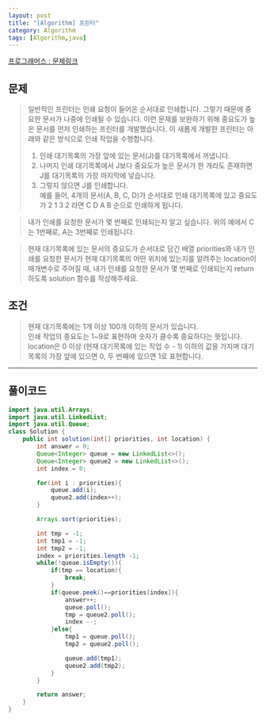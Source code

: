 ```yaml
---
layout: post
title: "[Algorithm] 프린터"
category: Algorithm
tags: [Algorithm,java]
---
```


[프로그래머스 : 문제링크](https://programmers.co.kr/learn/courses/30/lessons/42583)
## 문제
>일반적인 프린터는 인쇄 요청이 들어온 순서대로 인쇄합니다. 그렇기 때문에 중요한 문서가 나중에 인쇄될 수 있습니다. 이런 문제를 보완하기 위해 중요도가 높은 문서를 먼저 인쇄하는 프린터를 개발했습니다. 이 새롭게 개발한 프린터는 아래와 같은 방식으로 인쇄 작업을 수행합니다.
>1. 인쇄 대기목록의 가장 앞에 있는 문서(J)를 대기목록에서 꺼냅니다.  
>2. 나머지 인쇄 대기목록에서 J보다 중요도가 높은 문서가 한 개라도 존재하면 J를 대기목록의 가장 마지막에 넣습니다.  
>3. 그렇지 않으면 J를 인쇄합니다.  
>예를 들어, 4개의 문서(A, B, C, D)가 순서대로 인쇄 대기목록에 있고 중요도가 2 1 3 2 라면 C D A B 순으로 인쇄하게 됩니다.  

>내가 인쇄를 요청한 문서가 몇 번째로 인쇄되는지 알고 싶습니다. 위의 예에서 C는 1번째로, A는 3번째로 인쇄됩니다.  

>현재 대기목록에 있는 문서의 중요도가 순서대로 담긴 배열 priorities와 내가 인쇄를 요청한 문서가 현재 대기목록의 어떤 위치에 있는지를 알려주는 location이 매개변수로 주어질 때, 내가 인쇄를 요청한 문서가 몇 번째로 인쇄되는지 return 하도록 solution 함수를 작성해주세요.  


## 조건
>현재 대기목록에는 1개 이상 100개 이하의 문서가 있습니다.  
>인쇄 작업의 중요도는 1~9로 표현하며 숫자가 클수록 중요하다는 뜻입니다.  
>location은 0 이상 (현재 대기목록에 있는 작업 수 - 1) 이하의 값을 가지며 대기목록의 가장 앞에 있으면 0, 두 번째에 있으면 1로 표현합니다.  

------------------------------

## 풀이코드
```java
import java.util.Arrays;
import java.util.LinkedList;
import java.util.Queue;
class Solution {
    public int solution(int[] priorities, int location) {
        int answer = 0;
        Queue<Integer> queue = new LinkedList<>();
        Queue<Integer> queue2 = new LinkedList<>();
        int index = 0;

        for(int i : priorities){
            queue.add(i);
            queue2.add(index++);
        }

        Arrays.sort(priorities);

        int tmp = -1;
        int tmp1 = -1;
        int tmp2 = -1;
        index = priorities.length -1;
        while(!queue.isEmpty()){
            if(tmp == location){
                break;
            }
            if(queue.peek()==priorities[index]){
                answer++;
                queue.poll();
                tmp = queue2.poll();
                index --;
            }else{
                tmp1 = queue.poll();
                tmp2 = queue2.poll();

                queue.add(tmp1);
                queue2.add(tmp2);
            }
        }

        return answer;
    }
}
```
